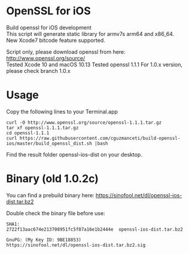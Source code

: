 OpenSSL for iOS
=================
Build openssl for iOS development  
This script will generate static library for armv7s arm64 and x86_64.  
New Xcode7 bitcode feature supported.

Script only, please download openssl from here: http://www.openssl.org/source/  
Tested Xcode 10 and macOS 10.13
Tested openssl 1.1.1
For 1.0.x version, please check branch 1.0.x


Usage
=================
Copy the following lines to your Terminal.app
```
curl -O http://www.openssl.org/source/openssl-1.1.1.tar.gz
tar xf openssl-1.1.1.tar.gz
cd openssl-1.1.1
curl https://raw.githubusercontent.com/cguzmanceti/build-openssl-ios/master/build_openssl_dist.sh |bash
```
Find the result folder openssl-ios-dist on your desktop.


Binary (old 1.0.2c)
=================
You can find a prebuild binary here: https://sinofool.net/dl/openssl-ios-dist.tar.bz2

Double check the binary file before use:
```
SHA1:
2722f13aac674e213708951fc5f87a16e1b2444e  openssl-ios-dist.tar.bz2

GnuPG: (My Key ID: 9BE18853)
https://sinofool.net/dl/openssl-ios-dist.tar.bz2.sig
```
